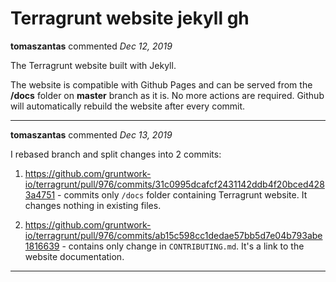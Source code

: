 # Terragrunt website jekyll gh

**tomaszantas** commented *Dec 12, 2019*

The Terragrunt website built with Jekyll.

The website is compatible with Github Pages and can be served from the **/docs** folder on **master** branch as it is. No more actions are required. Github will automatically rebuild the website after every commit.
<br />
***


**tomaszantas** commented *Dec 13, 2019*

I rebased branch and split changes into 2 commits:

1. https://github.com/gruntwork-io/terragrunt/pull/976/commits/31c0995dcafcf2431142ddb4f20bced4283a4751 - commits only `/docs` folder containing Terragrunt website. It changes nothing in existing files.

2. https://github.com/gruntwork-io/terragrunt/pull/976/commits/ab15c598cc1dedae57bb5d7e04b793abe1816639 - contains only change in `CONTRIBUTING.md`. It's a link to the website documentation.
***

